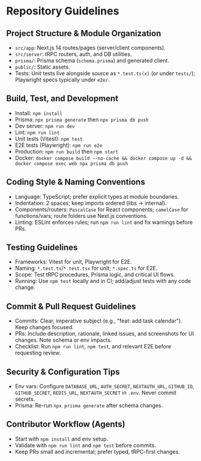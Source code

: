 # Repository Guidelines

## Project Structure & Module Organization
- `src/app`: Next.js 14 routes/pages (server/client components).
- `src/server`: tRPC routers, auth, and DB utilities.
- `prisma/`: Prisma schema (`schema.prisma`) and generated client.
- `public/`: Static assets.
- Tests: Unit tests live alongside source as `*.test.ts(x)` (or under `tests/`); Playwright specs typically under `e2e/`.

## Build, Test, and Development
- Install: `npm install`
- Prisma: `npx prisma generate` then `npx prisma db push`
- Dev server: `npm run dev`
- Lint: `npm run lint`
- Unit tests (Vitest): `npm test`
- E2E tests (Playwright): `npm run e2e`
- Production: `npm run build` then `npm start`
- Docker: `docker compose build --no-cache && docker compose up -d && docker compose exec web npx prisma db push`

## Coding Style & Naming Conventions
- Language: TypeScript; prefer explicit types at module boundaries.
- Indentation: 2 spaces; keep imports ordered (libs → internal).
- Components/routers: `PascalCase` for React components; `camelCase` for functions/vars; route folders use Next.js conventions.
- Linting: ESLint enforces rules; run `npm run lint` and fix warnings before PRs.

## Testing Guidelines
- Frameworks: Vitest for unit, Playwright for E2E.
- Naming: `*.test.ts`/`*.test.tsx` for unit; `*.spec.ts` for E2E.
- Scope: Test tRPC procedures, Prisma logic, and critical UI flows.
- Running: Use `npm test` locally and in CI; add/adjust tests with any code change.

## Commit & Pull Request Guidelines
- Commits: Clear, imperative subject (e.g., "feat: add task calendar"). Keep changes focused.
- PRs: Include description, rationale, linked issues, and screenshots for UI changes. Note schema or env impacts.
- Checklist: Run `npm run lint`, `npm test`, and relevant E2E before requesting review.

## Security & Configuration Tips
- Env vars: Configure `DATABASE_URL`, `AUTH_SECRET`, `NEXTAUTH_URL`, `GITHUB_ID`, `GITHUB_SECRET`, `REDIS_URL`, `NEXTAUTH_SECRET` in `.env`. Never commit secrets.
- Prisma: Re-run `npx prisma generate` after schema changes.

## Contributor Workflow (Agents)
- Start with `npm install` and env setup.
- Validate with `npm run lint` and `npm test` before commits.
- Keep PRs small and incremental; prefer typed, tRPC-first changes.

